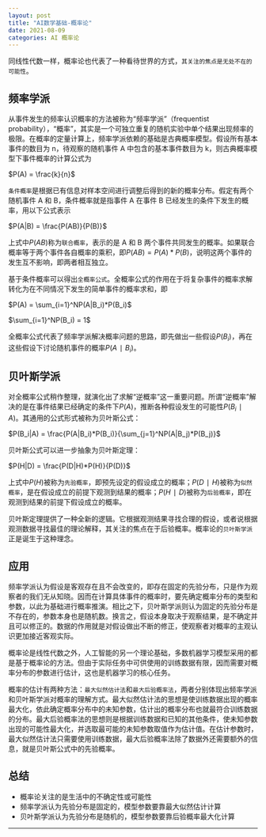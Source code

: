 ```yaml
---
layout: post
title: "AI数学基础-概率论"
date: 2021-08-09
categories: AI 概率论
---
```


同线性代数一样，概率论也代表了一种看待世界的方式，`其关注的焦点是无处不在的可能性`。

## 频率学派

从事件发生的频率认识概率的方法被称为“频率学派”（frequentist probability），“概率”，其实是一个可独立重复的随机实验中单个结果出现频率的极限。在概率的定量计算上，频率学派依赖的基础是古典概率模型。假设所有基本事件的数目为 n，待观察的随机事件 A 中包含的基本事件数目为 k，则古典概率模型下事件概率的计算公式为

$P(A) = \frac{k}{n}$

`条件概率`是根据已有信息对样本空间进行调整后得到的新的概率分布。假定有两个随机事件 A 和 B，条件概率就是指事件 A 在事件 B 已经发生的条件下发生的概率，用以下公式表示

$P(A|B) = \frac{P(AB)}{P(B)}$

上式中$P(AB)$称为`联合概率`，表示的是 A 和 B 两个事件共同发生的概率。如果联合概率等于两个事件各自概率的乘积，即$P(AB) = P(A)*P(B)$，说明这两个事件的发生互不影响，即两者相互独立。

基于条件概率可以得出`全概率公式`。全概率公式的作用在于将复杂事件的概率求解转化为在不同情况下发生的简单事件的概率求和，即

$P(A) = \sum_{i=1}^NP(A|B_i)*P(B_i)$

$\sum_{i=1}^NP(B_i) = 1$

全概率公式代表了频率学派解决概率问题的思路，即先做出一些假设$P(B_i​)$，再在这些假设下讨论随机事件的概率$P(A∣B_i​)$。

## 贝叶斯学派

对全概率公式稍作整理，就演化出了求解“逆概率”这一重要问题。所谓“逆概率”解决的是在事件结果已经确定的条件下$P(A)$，推断各种假设发生的可能性$P(B_i​∣A)$。其通用的公式形式被称为贝叶斯公式：

$P(B_i|A) = \frac{P(A|B_i)*P(B_i)}{\sum_{j=1}^NP(A|B_j)*P(B_j)}$

贝叶斯公式可以进一步抽象为贝叶斯定理：

$P(H|D) = \frac{P(D|H)*P(H)}{P(D)}$

上式中$P(H)$被称为`先验概率`，即预先设定的假设成立的概率；$P(D∣H)$被称为`似然概率`，是在假设成立的前提下观测到结果的概率；$P(H∣D)$被称为`后验概率`，即在观测到结果的前提下假设成立的概率。

贝叶斯定理提供了一种全新的逻辑。它根据观测结果寻找合理的假设，或者说根据观测数据寻找最佳的理论解释，其关注的焦点在于后验概率。概率论的`贝叶斯学派`正是诞生于这种理念。

## 应用

频率学派认为假设是客观存在且不会改变的，即存在固定的先验分布，只是作为观察者的我们无从知晓。因而在计算具体事件的概率时，要先确定概率分布的类型和参数，以此为基础进行概率推演。相比之下，贝叶斯学派则认为固定的先验分布是不存在的，参数本身也是随机数。换言之，假设本身取决于观察结果，是不确定并且可以修正的。数据的作用就是对假设做出不断的修正，使观察者对概率的主观认识更加接近客观实际。

概率论是线性代数之外，人工智能的另一个理论基础，多数机器学习模型采用的都是基于概率论的方法。但由于实际任务中可供使用的训练数据有限，因而需要对概率分布的参数进行估计，这也是机器学习的核心任务。

概率的估计有两种方法：`最大似然估计法`和`最大后验概率法`，两者分别体现出频率学派和贝叶斯学派对概率的理解方式。最大似然估计法的思想是使训练数据出现的概率最大化，依此确定概率分布中的未知参数，估计出的概率分布也就最符合训练数据的分布。最大后验概率法的思想则是根据训练数据和已知的其他条件，使未知参数出现的可能性最大化，并选取最可能的未知参数取值作为估计值。在估计参数时，最大似然估计法只需要使用训练数据，最大后验概率法除了数据外还需要额外的信息，就是贝叶斯公式中的先验概率。

## 总结

- 概率论关注的是生活中的不确定性或可能性
- 频率学派认为先验分布是固定的，模型参数要靠最大似然估计计算
- 贝叶斯学派认为先验分布是随机的，模型参数要靠后验概率最大化计算

---
